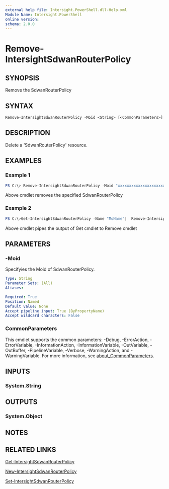```yaml
---
external help file: Intersight.PowerShell.dll-Help.xml
Module Name: Intersight.PowerShell
online version:
schema: 2.0.0
---
```


# Remove-IntersightSdwanRouterPolicy

## SYNOPSIS
Remove the SdwanRouterPolicy

## SYNTAX

```
Remove-IntersightSdwanRouterPolicy -Moid <String> [<CommonParameters>]
```

## DESCRIPTION
Delete a &apos;SdwanRouterPolicy&apos; resource.

## EXAMPLES

### Example 1
```powershell
PS C:\> Remove-IntersightSdwanRouterPolicy -Moid "xxxxxxxxxxxxxxxxxxxxxxxxxxx"
```
Above cmdlet removes the specified SdwanRouterPolicy 

### Example 2
```powershell
PS C:\>Get-IntersightSdwanRouterPolicy -Name "MoName"|  Remove-IntersightSdwanRouterPolicy
```
Above cmdlet pipes the output of Get cmdlet to Remove cmdlet

## PARAMETERS

### -Moid
Specifyies the Moid of SdwanRouterPolicy.

```yaml
Type: String
Parameter Sets: (All)
Aliases:

Required: True
Position: Named
Default value: None
Accept pipeline input: True (ByPropertyName)
Accept wildcard characters: False
```

### CommonParameters
This cmdlet supports the common parameters: -Debug, -ErrorAction, -ErrorVariable, -InformationAction, -InformationVariable, -OutVariable, -OutBuffer, -PipelineVariable, -Verbose, -WarningAction, and -WarningVariable. For more information, see [about_CommonParameters](http://go.microsoft.com/fwlink/?LinkID=113216).

## INPUTS

### System.String

## OUTPUTS

### System.Object
## NOTES

## RELATED LINKS

[Get-IntersightSdwanRouterPolicy](./Get-IntersightSdwanRouterPolicy.md)

[New-IntersightSdwanRouterPolicy](./New-IntersightSdwanRouterPolicy.md)

[Set-IntersightSdwanRouterPolicy](./Set-IntersightSdwanRouterPolicy.md)


